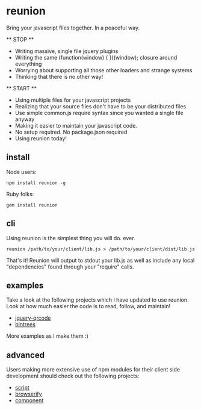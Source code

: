 # reunion #

Bring your javascript files together. In a peaceful way.

** STOP **

* Writing massive, single file jquery plugins
* Writing the same (function(window) { })(window); closure around everything
* Worrying about supporting all those other loaders and strange systems
* Thinking that there is no other way!

** START **

* Using multiple files for your javascript projects
* Realizing that your source files don't have to be your distributed files
* Use simple common.js require syntax since you wanted a single file anyway
* Making it easier to maintain your javascript code.
* No setup required. No package.json required
* Using reunion today!

## install ##

Node users:
```shell
npm install reunion -g
```
Ruby folks:
```shell
gem install reunion
```

## cli ##

Using reunion is the simplest thing you will do. ever.

```shell
reunion /path/to/your/client/lib.js > /path/to/your/client/dist/lib.js
```

That's it! Reunion will output to stdout your lib.js as well as include any local "dependencies" found through your "require" calls.

## examples ##

Take a look at the following projects which I have updated to use reunion. Look at how much easier the code is to read, follow, and maintain!

* [jquery-qrcode](https://github.com/shtylman/jquery-qrcode)
* [bintrees](https://github.com/shtylman/js_bintrees)

More examples as I make them :)

## advanced ##

Users making more extensive use of npm modules for their client side development should check out the following projects:

* [script](https://github.com/shtylman/script)
* [browserify](https://github.com/substack/browserify)
* [component](https://github.com/component/component)

